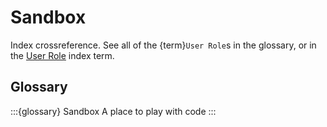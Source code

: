 # Sandbox

Index crossreference. See all of the {term}`User Role`s in the glossary, or in the [User Role](genindex#U) index term.

## Glossary
:::{glossary}
Sandbox
	A place to play with code
:::
